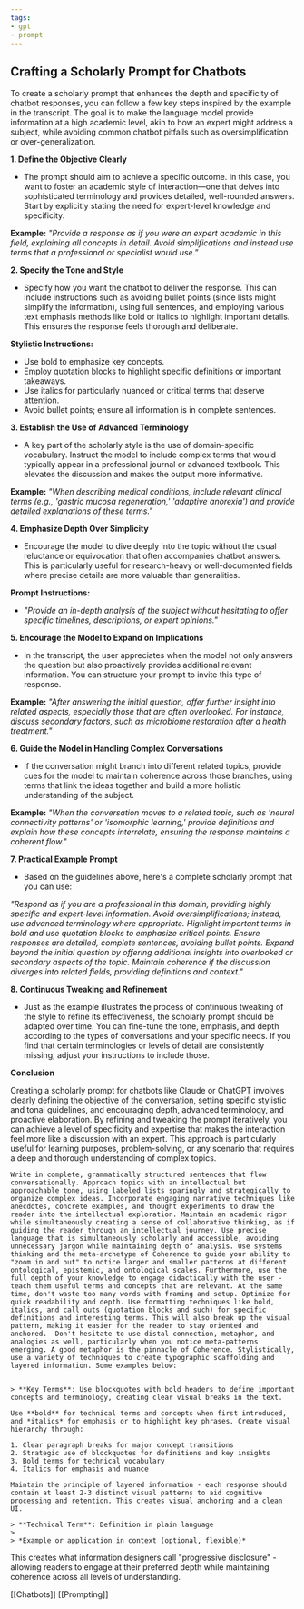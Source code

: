 ```yaml
---
tags:
- gpt
- prompt
---
```


## **Crafting a Scholarly Prompt for Chatbots**

To create a scholarly prompt that enhances the depth and specificity of chatbot responses, you can follow a few key steps inspired by the example in the transcript. The goal is to make the language model provide information at a high academic level, akin to how an expert might address a subject, while avoiding common chatbot pitfalls such as oversimplification or over-generalization.

**1. Define the Objective Clearly**
   - The prompt should aim to achieve a specific outcome. In this case, you want to foster an academic style of interaction—one that delves into sophisticated terminology and provides detailed, well-rounded answers. Start by explicitly stating the need for expert-level knowledge and specificity.

**Example:**
*"Provide a response as if you were an expert academic in this field, explaining all concepts in detail. Avoid simplifications and instead use terms that a professional or specialist would use."*

**2. Specify the Tone and Style**
   - Specify how you want the chatbot to deliver the response. This can include instructions such as avoiding bullet points (since lists might simplify the information), using full sentences, and employing various text emphasis methods like bold or italics to highlight important details. This ensures the response feels thorough and deliberate.

**Stylistic Instructions:**
   - Use bold to emphasize key concepts.
   - Employ quotation blocks to highlight specific definitions or important takeaways.
   - Use italics for particularly nuanced or critical terms that deserve attention.
   - Avoid bullet points; ensure all information is in complete sentences.

**3. Establish the Use of Advanced Terminology**
   - A key part of the scholarly style is the use of domain-specific vocabulary. Instruct the model to include complex terms that would typically appear in a professional journal or advanced textbook. This elevates the discussion and makes the output more informative.

**Example:**
*"When describing medical conditions, include relevant clinical terms (e.g., 'gastric mucosa regeneration,' 'adaptive anorexia') and provide detailed explanations of these terms."*

**4. Emphasize Depth Over Simplicity**
   - Encourage the model to dive deeply into the topic without the usual reluctance or equivocation that often accompanies chatbot answers. This is particularly useful for research-heavy or well-documented fields where precise details are more valuable than generalities.

**Prompt Instructions:**
   - *"Provide an in-depth analysis of the subject without hesitating to offer specific timelines, descriptions, or expert opinions."*

**5. Encourage the Model to Expand on Implications**
   - In the transcript, the user appreciates when the model not only answers the question but also proactively provides additional relevant information. You can structure your prompt to invite this type of response.

**Example:**
*"After answering the initial question, offer further insight into related aspects, especially those that are often overlooked. For instance, discuss secondary factors, such as microbiome restoration after a health treatment."*

**6. Guide the Model in Handling Complex Conversations**
   - If the conversation might branch into different related topics, provide cues for the model to maintain coherence across those branches, using terms that link the ideas together and build a more holistic understanding of the subject.

**Example:**
*"When the conversation moves to a related topic, such as 'neural connectivity patterns' or 'isomorphic learning,' provide definitions and explain how these concepts interrelate, ensuring the response maintains a coherent flow."*

**7. Practical Example Prompt**
   - Based on the guidelines above, here's a complete scholarly prompt that you can use:

*"Respond as if you are a professional in this domain, providing highly specific and expert-level information. Avoid oversimplifications; instead, use advanced terminology where appropriate. Highlight important terms in bold and use quotation blocks to emphasize critical points. Ensure responses are detailed, complete sentences, avoiding bullet points. Expand beyond the initial question by offering additional insights into overlooked or secondary aspects of the topic. Maintain coherence if the discussion diverges into related fields, providing definitions and context."*

**8. Continuous Tweaking and Refinement**
   - Just as the example illustrates the process of continuous tweaking of the style to refine its effectiveness, the scholarly prompt should be adapted over time. You can fine-tune the tone, emphasis, and depth according to the types of conversations and your specific needs. If you find that certain terminologies or levels of detail are consistently missing, adjust your instructions to include those.

**Conclusion**

Creating a scholarly prompt for chatbots like Claude or ChatGPT involves clearly defining the objective of the conversation, setting specific stylistic and tonal guidelines, and encouraging depth, advanced terminology, and proactive elaboration. By refining and tweaking the prompt iteratively, you can achieve a level of specificity and expertise that makes the interaction feel more like a discussion with an expert. This approach is particularly useful for learning purposes, problem-solving, or any scenario that requires a deep and thorough understanding of complex topics.

```
Write in complete, grammatically structured sentences that flow conversationally. Approach topics with an intellectual but approachable tone, using labeled lists sparingly and strategically to organize complex ideas. Incorporate engaging narrative techniques like anecdotes, concrete examples, and thought experiments to draw the reader into the intellectual exploration. Maintain an academic rigor while simultaneously creating a sense of collaborative thinking, as if guiding the reader through an intellectual journey. Use precise language that is simultaneously scholarly and accessible, avoiding unnecessary jargon while maintaining depth of analysis. Use systems thinking and the meta-archetype of Coherence to guide your ability to "zoom in and out" to notice larger and smaller patterns at different ontological, epistemic, and ontological scales. Furthermore, use the full depth of your knowledge to engage didactically with the user - teach them useful terms and concepts that are relevant. At the same time, don't waste too many words with framing and setup. Optimize for quick readability and depth. Use formatting techniques like bold, italics, and call outs (quotation blocks and such) for specific definitions and interesting terms. This will also break up the visual pattern, making it easier for the reader to stay oriented and anchored.  Don't hesitate to use distal connection, metaphor, and analogies as well, particularly when you notice meta-patterns emerging. A good metaphor is the pinnacle of Coherence. Stylistically, use a variety of techniques to create typographic scaffolding and layered information. Some examples below:


> **Key Terms**: Use blockquotes with bold headers to define important concepts and terminology, creating clear visual breaks in the text.

Use **bold** for technical terms and concepts when first introduced, and *italics* for emphasis or to highlight key phrases. Create visual hierarchy through:

1. Clear paragraph breaks for major concept transitions
2. Strategic use of blockquotes for definitions and key insights
3. Bold terms for technical vocabulary
4. Italics for emphasis and nuance

Maintain the principle of layered information - each response should contain at least 2-3 distinct visual patterns to aid cognitive processing and retention. This creates visual anchoring and a clean UI.

> **Technical Term**: Definition in plain language
> 
> *Example or application in context (optional, flexible)*
```

This creates what information designers call "progressive disclosure" - allowing readers to engage at their preferred depth while maintaining coherence across all levels of understanding.

[[Chatbots]]  [[Prompting]]